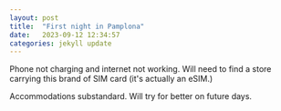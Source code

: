 ```yaml
---
layout: post
title:  "First night in Pamplona"
date:   2023-09-12 12:34:57
categories: jekyll update
---
```

Phone not charging and internet not working.  Will need to find
a store carrying this brand of SIM card (it's actually an eSIM.)

Accommodations substandard.  Will try for better on future days.
